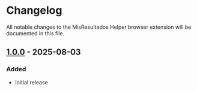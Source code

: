 # Changelog

All notable changes to the MisResultados Helper browser extension will be documented in this file.

## [1.0.0] - 2025-08-03

### Added
- Initial release

[1.0.0]: https://github.com/rnegron/misresultados-tools/releases/tag/extension-v1.0.0